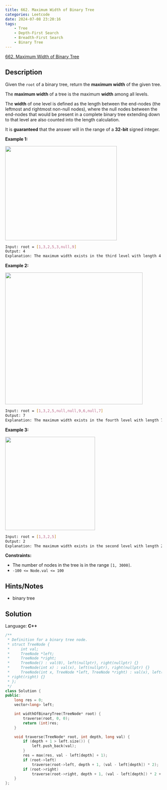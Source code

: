 ```yaml
---
title: 662. Maximum Width of Binary Tree
categories: Leetcode
date: 2024-07-08 23:20:16
tags:
    - Tree
    - Depth-First Search
    - Breadth-First Search
    - Binary Tree
---
```


[662. Maximum Width of Binary Tree](https://leetcode.com/problems/maximum-width-of-binary-tree/description/)

## Description

Given the `root` of a binary tree, return the **maximum width** of the given tree.

The **maximum width** of a tree is the maximum **width** among all levels.

The **width** of one level is defined as the length between the end-nodes (the leftmost and rightmost non-null nodes), where the null nodes between the end-nodes that would be present in a complete binary tree extending down to that level are also counted into the length calculation.

It is **guaranteed** that the answer will in the range of a **32-bit** signed integer.

**Example 1:**

<img alt="" src="https://assets.leetcode.com/uploads/2021/05/03/width1-tree.jpg" style="width: 359px; height: 302px;">

```bash
Input: root = [1,3,2,5,3,null,9]
Output: 4
Explanation: The maximum width exists in the third level with length 4 (5,3,null,9).
```

**Example 2:**

<img alt="" src="https://assets.leetcode.com/uploads/2022/03/14/maximum-width-of-binary-tree-v3.jpg" style="width: 442px; height: 422px;">

```bash
Input: root = [1,3,2,5,null,null,9,6,null,7]
Output: 7
Explanation: The maximum width exists in the fourth level with length 7 (6,null,null,null,null,null,7).
```

**Example 3:**

<img alt="" src="https://assets.leetcode.com/uploads/2021/05/03/width3-tree.jpg" style="width: 289px; height: 299px;">

```bash
Input: root = [1,3,2,5]
Output: 2
Explanation: The maximum width exists in the second level with length 2 (3,2).
```

**Constraints:**

- The number of nodes in the tree is in the range `[1, 3000]`.
- `-100 <= Node.val <= 100`

## Hints/Notes

- binary tree

## Solution

Language: **C++**

```C++
/**
 * Definition for a binary tree node.
 * struct TreeNode {
 *     int val;
 *     TreeNode *left;
 *     TreeNode *right;
 *     TreeNode() : val(0), left(nullptr), right(nullptr) {}
 *     TreeNode(int x) : val(x), left(nullptr), right(nullptr) {}
 *     TreeNode(int x, TreeNode *left, TreeNode *right) : val(x), left(left),
 * right(right) {}
 * };
 */
class Solution {
public:
    long res = 0;
    vector<long> left;

    int widthOfBinaryTree(TreeNode* root) {
        traverse(root, 0, 0);
        return (int)res;
    }

    void traverse(TreeNode* root, int depth, long val) {
        if (depth + 1 > left.size()) {
            left.push_back(val);
        }
        res = max(res, val - left[depth] + 1);
        if (root->left)
            traverse(root->left, depth + 1, (val - left[depth]) * 2);
        if (root->right)
            traverse(root->right, depth + 1, (val - left[depth]) * 2 + 1);
    }
};
```
